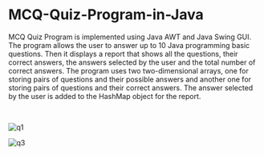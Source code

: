 # MCQ-Quiz-Program-in-Java

MCQ Quiz Program is implemented using Java AWT and Java Swing GUI. The program allows the user to answer up to 10 Java programming basic questions. Then it displays a report that shows all the questions, their correct answers, the answers selected by the user and the total number of correct answers. The program uses two two-dimensional arrays, one for storing pairs of questions and their possible answers and another one for storing pairs of questions and their correct answers. The answer selected by the user is added to the HashMap object for the report.

&nbsp;

![q1](https://user-images.githubusercontent.com/76877184/103481549-bb586b80-4e01-11eb-96ca-0e5076776a7f.png)

![q3](https://user-images.githubusercontent.com/76877184/103481550-bc899880-4e01-11eb-87f1-4cb27f52c86d.png)
